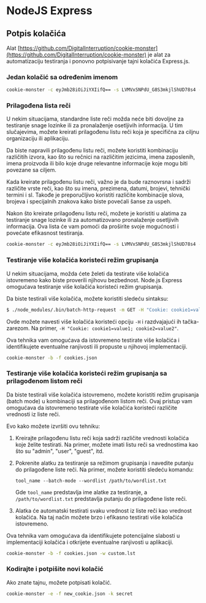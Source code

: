 # NodeJS Express

## Potpis kolačića

Alat [https://github.com/DigitalInterruption/cookie-monster](https://github.com/DigitalInterruption/cookie-monster) je alat za automatizaciju testiranja i ponovno potpisivanje tajni kolačića Express.js.

### Jedan kolačić sa određenim imenom

```bash
cookie-monster -c eyJmb28iOiJiYXIifQ== -s LVMVxSNPdU_G8S3mkjlShUD78s4 -n session
```

### Prilagođena lista reči

U nekim situacijama, standardne liste reči možda neće biti dovoljne za testiranje snage lozinke ili za pronalaženje osetljivih informacija. U tim slučajevima, možete kreirati prilagođenu listu reči koja je specifična za ciljnu organizaciju ili aplikaciju.

Da biste napravili prilagođenu listu reči, možete koristiti kombinaciju različitih izvora, kao što su rečnici na različitim jezicima, imena zaposlenih, imena proizvoda ili bilo koje druge relevantne informacije koje mogu biti povezane sa ciljem.

Kada kreirate prilagođenu listu reči, važno je da bude raznovrsna i sadrži različite vrste reči, kao što su imena, prezimena, datumi, brojevi, tehnički termini i sl. Takođe je preporučljivo koristiti različite kombinacije slova, brojeva i specijalnih znakova kako biste povećali šanse za uspeh.

Nakon što kreirate prilagođenu listu reči, možete je koristiti u alatima za testiranje snage lozinke ili za automatizovano pronalaženje osetljivih informacija. Ova lista će vam pomoći da proširite svoje mogućnosti i povećate efikasnost testiranja.

```bash
cookie-monster -c eyJmb28iOiJiYXIifQ== -s LVMVxSNPdU_G8S3mkjlShUD78s4 -w custom.lst
```

### Testiranje više kolačića koristeći režim grupisanja

U nekim situacijama, možda ćete želeti da testirate više kolačića istovremeno kako biste proverili njihovu bezbednost. Node.js Express omogućava testiranje više kolačića koristeći režim grupisanja.

Da biste testirali više kolačića, možete koristiti sledeću sintaksu:

```bash
$ ./node_modules/.bin/batch-http-request -m GET -H "Cookie: cookie1=value1; cookie2=value2" -U http://example.com
```

Ovde možete navesti više kolačića koristeći opciju `-H` i razdvajajući ih tačka-zarezom. Na primer, `-H "Cookie: cookie1=value1; cookie2=value2"`.

Ova tehnika vam omogućava da istovremeno testirate više kolačića i identifikujete eventualne ranjivosti ili propuste u njihovoj implementaciji.

```bash
cookie-monster -b -f cookies.json
```

### Testiranje više kolačića koristeći režim grupisanja sa prilagođenom listom reči

Da biste testirali više kolačića istovremeno, možete koristiti režim grupisanja (batch mode) u kombinaciji sa prilagođenom listom reči. Ovaj pristup vam omogućava da istovremeno testirate više kolačića koristeći različite vrednosti iz liste reči.

Evo kako možete izvršiti ovu tehniku:

1. Kreirajte prilagođenu listu reči koja sadrži različite vrednosti kolačića koje želite testirati. Na primer, možete imati listu reči sa vrednostima kao što su "admin", "user", "guest", itd.
2.  Pokrenite alatku za testiranje sa režimom grupisanja i navedite putanju do prilagođene liste reči. Na primer, možete koristiti sledeću komandu:

    ```
    tool_name --batch-mode --wordlist /path/to/wordlist.txt
    ```

    Gde `tool_name` predstavlja ime alatke za testiranje, a `/path/to/wordlist.txt` predstavlja putanju do prilagođene liste reči.
3. Alatka će automatski testirati svaku vrednost iz liste reči kao vrednost kolačića. Na taj način možete brzo i efikasno testirati više kolačića istovremeno.

Ova tehnika vam omogućava da identifikujete potencijalne slabosti u implementaciji kolačića i otkrijete eventualne ranjivosti u aplikaciji.

```bash
cookie-monster -b -f cookies.json -w custom.lst
```

### Kodirajte i potpišite novi kolačić

Ako znate tajnu, možete potpisati kolačić.

```bash
cookie-monster -e -f new_cookie.json -k secret
```
